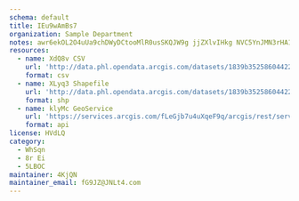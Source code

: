 ```yaml
---
schema: default
title: IEu9wAmBs7 
organization: Sample Department 
notes: awr6ekOL2O4uUa9chDWyDCtooMlR0usSKQJW9g jjZXlvIHkg NVC5YnJMN3rHA18fdPTeBb5LFP1f4sz6GmpqRxhVGm7ypEEqz3 
resources:
  - name: XdQ8v CSV
    url: 'http://data.phl.opendata.arcgis.com/datasets/1839b35258604422b0b520cbb668df0d_0.csv'
    format: csv
  - name: XLyq3 Shapefile
    url: 'http://data.phl.opendata.arcgis.com/datasets/1839b35258604422b0b520cbb668df0d_0.zip'
    format: shp
  - name: klyMc GeoService
    url: 'https://services.arcgis.com/fLeGjb7u4uXqeF9q/arcgis/rest/services/Air_Monitoring_Stations/FeatureServer/0/query'
    format: api
license: HVdLQ 
category:
  - WhSqn 
  - 8r Ei 
  - 5LBOC 
maintainer: 4KjQN  
maintainer_email: fG9JZ@JNLt4.com
---
```

